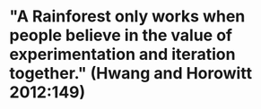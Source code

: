 # "A Rainforest only works when people believe in the value of experimentation and iteration together." (Hwang and Horowitt 2012:149)
